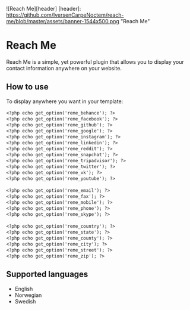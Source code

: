 ![Reach Me][header]
[header]: https://github.com/IversenCarpeNoctem/reach-me/blob/master/assets/banner-1544x500.png "Reach Me"

# Reach Me
Reach Me is a simple, yet powerful plugin that allows you to display your contact information anywhere on your website.

## How to use
To display anywhere you want in your template:

```
<?php echo get_option('reme_behance'); ?>
<?php echo get_option('reme_facebook'); ?>
<?php echo get_option('reme_github'); ?>
<?php echo get_option('reme_google'); ?>
<?php echo get_option('reme_instagram'); ?>
<?php echo get_option('reme_linkedin'); ?>
<?php echo get_option('reme_reddit'); ?>
<?php echo get_option('reme_snapchat'); ?>
<?php echo get_option('reme_tripadvisor'); ?>
<?php echo get_option('reme_twitter'); ?>
<?php echo get_option('reme_vk'); ?>
<?php echo get_option('reme_youtube'); ?>

<?php echo get_option('reme_email'); ?>
<?php echo get_option('reme_fax'); ?>
<?php echo get_option('reme_mobile'); ?>
<?php echo get_option('reme_phone'); ?>
<?php echo get_option('reme_skype'); ?>

<?php echo get_option('reme_country'); ?>
<?php echo get_option('reme_state'); ?>
<?php echo get_option('reme_county'); ?>
<?php echo get_option('reme_city'); ?>
<?php echo get_option('reme_street'); ?>
<?php echo get_option('reme_zip'); ?>
```

## Supported languages
- English
- Norwegian
- Swedish

